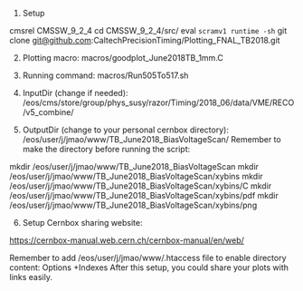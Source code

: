 1. Setup

cmsrel CMSSW_9_2_4
cd CMSSW_9_2_4/src/
eval `scramv1 runtime -sh`
git clone git@github.com:CaltechPrecisionTiming/Plotting_FNAL_TB2018.git

2. Plotting macro: 
		macros/goodplot_June2018TB_1mm.C

3. Running command:
		macros/Run505To517.sh 

4. InputDir (change if needed):
		/eos/cms/store/group/phys_susy/razor/Timing/2018_06/data/VME/RECO/v5_combine/

5. OutputDir (change to your personal cernbox directory):
		/eos/user/j/jmao/www/TB_June2018_BiasVoltageScan/
Remember to make the directory before running the script:

mkdir /eos/user/j/jmao/www/TB_June2018_BiasVoltageScan
mkdir /eos/user/j/jmao/www/TB_June2018_BiasVoltageScan/xybins
mkdir /eos/user/j/jmao/www/TB_June2018_BiasVoltageScan/xybins/C
mkdir /eos/user/j/jmao/www/TB_June2018_BiasVoltageScan/xybins/pdf
mkdir /eos/user/j/jmao/www/TB_June2018_BiasVoltageScan/xybins/png

6. Setup Cernbox sharing website: 

https://cernbox-manual.web.cern.ch/cernbox-manual/en/web/

Remember to add /eos/user/j/jmao/www/.htaccess file to enable directory content:
Options +Indexes
After this setup, you could share your plots with links easily.
